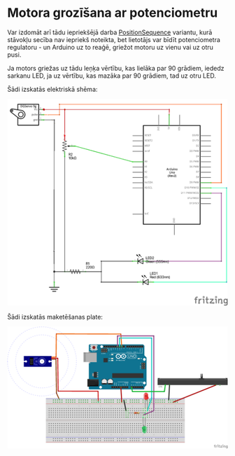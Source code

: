 # Motora grozīšana ar potenciometru

Var izdomāt arī tādu iepriekšējā darba [PositionSequence](../PositionSequence) variantu, 
kurā stāvokļu secība nav iepriekš noteikta, bet lietotājs var bīdīt 
potenciometra regulatoru - un Arduino uz to reaģē, griežot motoru 
uz vienu vai uz otru pusi. 

Ja motors griežas uz tādu leņķa vērtību, kas lielāka par 90 grādiem, iededz sarkanu LED, 
ja uz vērtību, kas mazāka par 90 grādiem, tad uz otru LED. 

Šādi izskatās elektriskā shēma:

![](TurningByPotentiometer_schem.png)

Šādi izskatās maketēšanas plate:

![](TurningByPotentiometer_bb.png)
